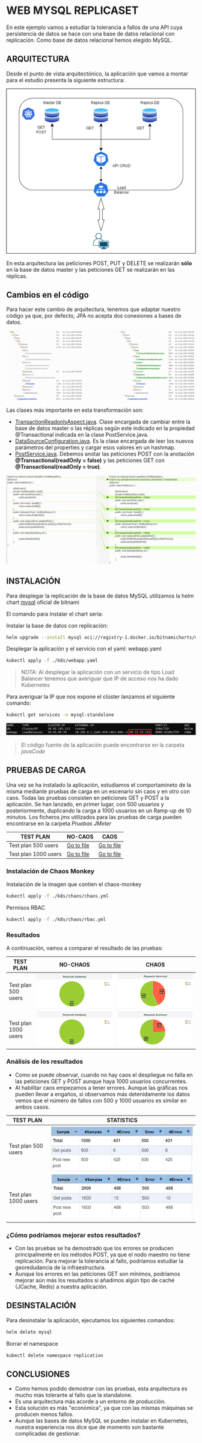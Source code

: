 # WEB MYSQL REPLICASET

En este ejemplo vamos a estudiar la tolerancia a fallos de una API cuya persistencia de datos se hace con una base de datos relacional con replicación. Como base de datos relacional hemos elegido MySQL.



## ARQUITECTURA

Desde el punto de vista arquitectónico, la aplicación que vamos a montar para el estudio presenta la siguiente estructura:

![Architecture](./Images/Architecture.png)

En esta arquitectura las peticiones POST, PUT y DELETE se realizarán **sólo** en la base de datos master y las peticiones GET se realizarán en las réplicas.

## Cambios en el código

Para hacer este cambio de arquitectura, tenemos que adaptar nuestro código ya que, por defecto, JPA no acepta dos conexiones a bases de datos.

![Architecture](./Images/newclases.png)

Las clases más importante en esta transformación son:
- [TransactionReadonlyAspect.java](./javaCode/src/main/java/es/codeurjc/board/aop/TransactionReadonlyAspect.java). Clase encargada de cambiar entre la base de datos master o las réplicas según este indicado en la propiedad @Transactional indicada en la clase PostService.java.
- [DataSourceConfiguration.java](./javaCode/src/main/java/es/codeurjc/board/conf/DataSourceConfiguration.java). Es la clase encargada de leer los nuevos parámetros del properties y cargar esos valores en un hashmap.
- [PostService.java](./javaCode/src/main/java/es/codeurjc/board/service/PostService.java). Debemos anotar las peticiones POST con la anotación **@Transactional(readOnly = false)** y las peticiones GET con **@Transactional(readOnly = true)**.

![Architecture](./Images/PostService.png)



## INSTALACIÓN

Para desplegar la replicación de la base de datos MySQL utilizamos la helm chart [mysql](https://artifacthub.io/packages/helm/bitnami/mysql) oficial de bitnami

El comando para instalar el chart sería:


Instalar la base de datos con replicación:
```sh
helm upgrade --install mysql oci://registry-1.docker.io/bitnamicharts/mysql -f ./k8s/values-mysql.yaml --create-namespace --namespace replication
```

Desplegar la aplicación y el servicio con el yaml: webapp.yaml

```sh
kubectl apply -f ./k8s/webapp.yaml
```

> NOTA: Al desplegar la aplicación con un servicio de tipo Load Balancer tenemos que averiguar que IP de acceso nos ha dado Kubernetes

Para averiguar la IP que nos expone el clúster lanzamos el siguiente comando:
```sh
kubectl get services -n mysql-standalone
```
![ExternalIP](./Images/externalip.png)

> El código fuente de la aplicación puede encontrarse en la carpeta *javaCode*



## PRUEBAS DE CARGA

Una vez se ha instalado la aplicación, estudiamos el comportamineto de la misma mediante pruebas de carga en un escenario sin caos y en otro con caos. Todas las pruebas consisten en peticiones GET y POST a la aplicación. Se han lanzado, en primer lugar, con 500 usuarios y posteriormente, duplicando la carga a 1000 usuarios en un Ramp-up de 10 minutos. 
Los ficheros jmx utilizados para las pruebas de carga pueden encontrarse en la carpeta *Pruebas JMeter*

| TEST PLAN| NO-CAOS| CAOS |
| --- | --- | --- |
| Test plan 500 users | [Go to file](./Pruebas%20JMeter/TestPlanMySqlstandalone-500Users-No-Chaos.jmx) | [Go to file](./Pruebas%20JMeter/TestPlanMySqlstandalone-500Users-Chaos.jmx) |
| Test plan 1000 users | [Go to file](./Pruebas%20JMeter/TestPlanMySqlstandalone-1000Users-No-Chaos.jmx) | [Go to file](./Pruebas%20JMeter/TestPlanMySqlstandalone-1000Users-Chaos.jmx) |

### Instalación de Chaos Monkey

Instalación de la imagen que contien el chaos-monkey
```sh
kubectl apply -f ./k8s/chaos/chaos.yml
```
Permisos RBAC
```sh
kubectl apply -f ./k8s/chaos/rbac.yml
```

### Resultados 

A continuación, vamos a comparar el resultado de las pruebas:

| TEST PLAN | NO-CHAOS | CHAOS |
| --- | --- | --- |
| Test plan 500 users | ![500NoChaos](./Images/500-users-no-chaos.png) | ![500Chaos](./Images/500-users-chaos.png) |
| Test plan 1000 users | ![1000NoChaos](./Images/1000-users-no-chaos.png) | ![1000Chaos](./Images/1000-users-chaos.png) |

### Análisis de los resultados 

- Como se puede observar, cuando no hay caos el despliegue no falla en las peticiones GET y POST aunque haya 1000 usuarios concurrentes.
- Al habilitar caos empezamos a tener errores. Aunque las gráficas nos pueden llevar a engaños, si observamos más detenidamente los datos vemos que el número de fallos con 500 y 1000 usuarios es similar en ambos casos.

| TEST PLAN | STATISTICS |
| --- | --- | 
| Test plan 500 users | ![500Statistics](./Images/statistics-500-users-chaos.png) |
| Test plan 1000 users | ![1000Statistics](./Images/statistics-1000-users-chaos.png) |


### ¿Cómo podríamos mejorar estos resultados?
- Con las pruebas se ha demostrado que los errores se producen principalmente en los métodos POST, ya que el nodo maestro no tiene replicación. Para mejorar la tolerancia al fallo, podríamos estudiar la georedudancia de la infraestructura.
- Aunque los errores en las peticiones GET son mínimos, podríamos mejorar aún más los resultados si añadimos algún tipo de caché (JCache, Redis) a nuestra aplicación. 



## DESINSTALACIÓN

Para desinstalar la aplicación, ejecutamos los siguientes comandos:

```sh
helm delete mysql
```

Borrar el namespace
```sh
kubectl delete namespace replication
```



## CONCLUSIONES

- Como hemos podido demostrar con las pruebas, esta arquitectura es mucho más tolerante al fallo que la standalone.
- Es una arquitectura más acorde a un entorno de producción.
- Esta solución es más "económica", ya que con las mismas máquinas se producen menos fallos.
- Aunque las bases de datos MySQL se pueden instalar en Kubernetes, nuestra experiencia nos dice que de momento son bastante complicadas de gestionar.